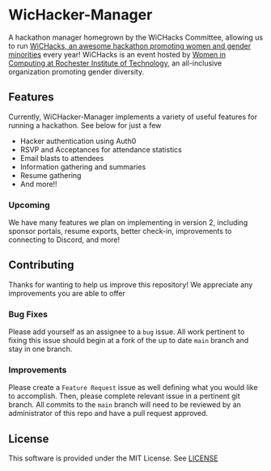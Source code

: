 
# WicHacker-Manager

A hackathon manager homegrown by the WiCHacks Committee, allowing us to run [WiCHacks, an awesome hackathon promoting women and gender minorities](https://wichacks.io) every year! WiCHacks is an event hosted by [Women in Computing at Rochester Institute of Technology](https://wic.rit.edu), an all-inclusive organization promoting gender diversity.

## Features

Currently, WiCHacker-Manager implements a variety of useful features for running a hackathon. See below for just a few

- Hacker authentication using Auth0
- RSVP and Acceptances for attendance statistics
- Email blasts to attendees
- Information gathering and summaries
- Resume gathering
- And more!!

### Upcoming

We have many features we plan on implementing in version 2, including sponsor portals, resume exports, better check-in, improvements to connecting to Discord, and more!

## Contributing

Thanks for wanting to help us improve this repository! We appreciate any improvements you are able to offer

### Bug Fixes

Please add yourself as an assignee to a `bug` issue. All work pertinent to fixing this issue should begin at a fork of the up to date `main` branch and stay in one branch.

### Improvements

Please create a `Feature Request` issue as well defining what you would like to accomplish. Then, please complete relevant issue in a pertinent git branch. All commits to the `main` branch will need to be reviewed by an administrator of this repo and have a pull request approved.

## License

This software is provided under the MIT License. See [LICENSE](./LICENSE)
